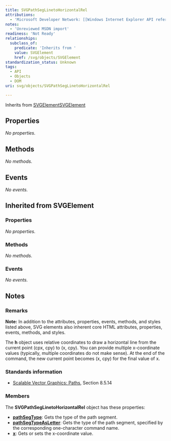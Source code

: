 ```yaml
---
title: SVGPathSegLinetoHorizontalRel
attributions:
  - 'Microsoft Developer Network: [[Windows Internet Explorer API reference](http://msdn.microsoft.com/en-us/library/ie/hh828809%28v=vs.85%29.aspx) Article]'
notes:
  - 'Unreviewed MSDN import'
readiness: 'Not Ready'
relationships:
  subclass_of:
    predicate: 'Inherits from '
    value: SVGElement
    href: /svg/objects/SVGElement
standardization_status: Unknown
tags:
  - API
  - Objects
  - DOM
uri: svg/objects/SVGPathSegLinetoHorizontalRel

---
```

Inherits from [SVGElement](/svg/objects/SVGElement)[SVGElement](/svg/objects/SVGElement)

## <span>Properties</span>

*No properties.*

## <span>Methods</span>

*No methods.*

## <span>Events</span>

*No events.*

## <span>Inherited from SVGElement</span>

### <span>Properties</span>

*No properties.*

### <span>Methods</span>

*No methods.*

### <span>Events</span>

*No events.*

## <span>Notes</span>

### <span>Remarks</span>

**Note:** In addition to the attributes, properties, events, methods, and styles listed above, SVG elements also inherent core HTML attributes, properties, events, methods, and styles.

The **h** object uses relative coordinates to draw a horizontal line from the current point (cpx, cpy) to (x, cpy). You can provide multiple x-coordinate values (typically, multiple coordinates do not make sense). At the end of the command, the new current point becomes (x, cpy) for the final value of x.

### <span>Standards information</span>

-   [Scalable Vector Graphics: Paths](http://go.microsoft.com/fwlink/p/?linkid=204736), Section 8.5.14

### <span>Members</span>

The **SVGPathSegLinetoHorizontalRel** object has these properties:

-   [**pathSegType**](/svg/properties/pathSegType): Gets the type of the path segment.
-   [**pathSegTypeAsLetter**](/svg/properties/pathSegTypeAsLetter): Gets the type of the path segment, specified by the corresponding one-character command name.
-   [**x**](/svg/properties/x): Gets or sets the x-coordinate value.
